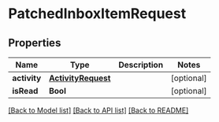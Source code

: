 # PatchedInboxItemRequest

## Properties
Name | Type | Description | Notes
------------ | ------------- | ------------- | -------------
**activity** | [**ActivityRequest**](ActivityRequest.md) |  | [optional] 
**isRead** | **Bool** |  | [optional] 

[[Back to Model list]](../README.md#documentation-for-models) [[Back to API list]](../README.md#documentation-for-api-endpoints) [[Back to README]](../README.md)


